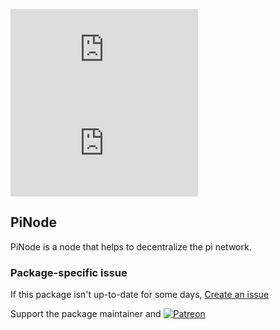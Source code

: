 [![](https://img.shields.io/chocolatey/v/pinode.install?color=green&label=pinode)](https://chocolatey.org/packages/pinode.install) [![](https://img.shields.io/chocolatey/dt/pinode.install)](https://chocolatey.org/packages/pinode.install)

## PiNode
PiNode is a node that helps to decentralize the pi network.

### Package-specific issue
If this package isn't up-to-date for some days, [Create an issue](https://github.com/tunisiano187/Chocolatey-packages/issues/new/choose)

Support the package maintainer and [![Patreon](https://cdn.jsdelivr.net/gh/tunisiano187/Chocolatey-packages@d15c4e19c709e7148588d4523ffc6dd3cd3c7e5e/icons/patreon.png)](https://www.patreon.com/bePatron?u=39585820)
